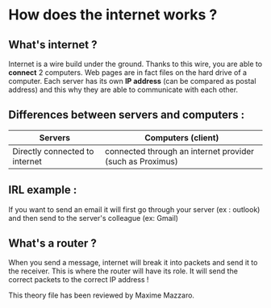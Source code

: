 # How does the internet works ?
## What's internet ?
Internet is a wire build under the ground. Thanks to this wire, you are able to **connect** 2 computers. Web pages are in fact files on the hard drive of a computer. Each server has its own **IP address** (can be compared as postal address) and this why they are able to communicate with each other.
## Differences between servers and computers : 

| Servers  | Computers (client) |
| ------------- | ------------- |
| Directly connected to internet  |connected through an internet provider (such as Proximus) |
 
## IRL example :
 
 If you want to send an email it will first go through your server (ex : outlook) and then send to the server's colleague (ex: Gmail)

## What's a router ?

When you send a message, internet will break it into packets and send it to the receiver. This is where the router will have its role. It will send the correct packets to the correct IP address !

This theory file has been reviewed by Maxime Mazzaro.





